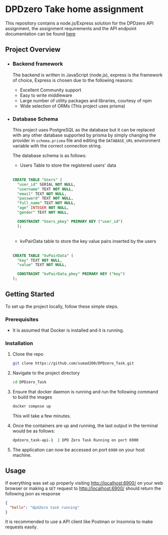 # DPDzero Take home assignment

This repository contains a node.js/Express solution for the DPDzero API assignment, the assignment requirements and the
API endpoint documentation can be found [here](https://bit.ly/dpdzero-fullstack-engg)

## Project Overview

- ### Backend framework

  The backend is written in JavaScript (node.js), express is the framework of choice, Express is chosen due to the following reasons:

  - Excellent Community support
  - Easy to write middleware
  - Large number of utility packages and libraries, courtesy of npm
  - Wide selection of ORMs (This project uses prisma)

- ### Database Schema

  This project uses PostgreSQL as the database but it can be replaced with any other database supported by prisma by simply changing the provider in `schema.prisma` file and editing the `DATABASE_URL` environment variable with the correct connection string.

  The database schema is as follows:

  - Users Table to store the registered users' data

  <br/>

  ```sql
  CREATE TABLE "Users" (
    "user_id" SERIAL NOT NULL,
    "username" TEXT NOT NULL,
    "email" TEXT NOT NULL,
    "password" TEXT NOT NULL,
    "full_name" TEXT NOT NULL,
    "age" INTEGER NOT NULL,
    "gender" TEXT NOT NULL,

    CONSTRAINT "Users_pkey" PRIMARY KEY ("user_id")
    );
  ```

  <br/>

  - kvPairData table to store the key value pairs inserted by the users

   <br/>

  ```sql
  CREATE TABLE "kvPairData" (
    "key" TEXT NOT NULL,
    "value" TEXT NOT NULL,

    CONSTRAINT "kvPairData_pkey" PRIMARY KEY ("key")
  );
  ```

## Getting Started

To set up the project locally, follow these simple steps.

### Prerequisites

- It is assumed that Docker is installed and it is running.

### Installation

1. Clone the repo

   ```sh
   git clone https://github.com/sumad200/DPDzero_Task.git
   ```

2. Navigate to the project directory

   ```sh
   cd DPDzero_Task
   ```

3. Ensure that docker daemon is running and run the following command to build the images

   ```sh
   docker compose up
   ```

   This will take a few minutes.

4. Once the containers are up and running, the last output in the terminal would be as follows:

   ```sh
   dpdzero_task-api-1  | DPD Zero Task Running on port 6900
   ```

5. The application can now be accessed on port `6900` on your host machine.

## Usage

If everything was set up properly visiting <http://localhost:6900/> on your web browser or making a `GET` request to <http://localhost:6900/> should return the following json as response

```json
{
  "hello": "dpdZero task running"
}
```

It is recommended to use a API client like Postman or Insomnia to make requests easily.

